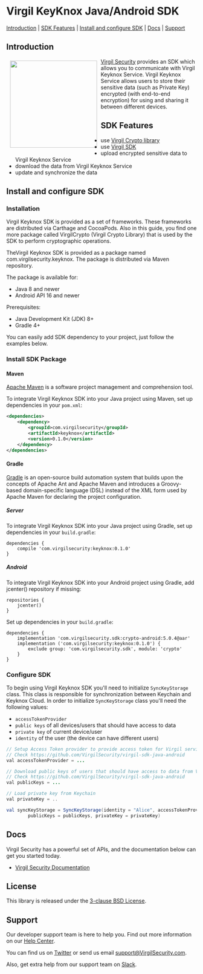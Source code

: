 # Virgil KeyKnox Java/Android SDK

[Introduction](#introduction) | [SDK Features](#sdk-features) | [Install and configure SDK](#install-and-configure-sdk) | [Docs](#docs) | [Support](#support)

## Introduction

<a href="https://developer.virgilsecurity.com/docs"><img width="230px" src="https://cdn.virgilsecurity.com/assets/images/github/logos/virgil-logo-red.png" align="left" hspace="10" vspace="6"></a>[Virgil Security](https://virgilsecurity.com) provides an SDK which allows you to communicate with Virgil Keyknox Service.
Virgil Keyknox Service allows users to store their sensitive data (such as Private Key) encrypted (with end-to-end encryption) for using and sharing it between different devices.

## SDK Features
- use [Virgil Crypto library][_virgil_crypto]
- use [Virgil SDK][_virgil_sdk]
- upload encrypted sensitive data to Virgil Keyknox Service
- download the data from Virgil Keyknox Service
- update and synchronize the data

## Install and configure SDK

### Installation

Virgil Keyknox SDK is provided as a set of frameworks. These frameworks are distributed via Carthage and CocoaPods. Also in this guide, you find one more package called VirgilCrypto (Virgil Crypto Library) that is used by the SDK to perform cryptographic operations.

TheVirgil Keyknox SDK is provided as a package named com.virgilsecurity.keyknox. The package is distributed via Maven repository.

The package is available for:
- Java 8 and newer
- Android API 16 and newer

Prerequisites:
- Java Development Kit (JDK) 8+
- Gradle 4+

You can easily add SDK dependency to your project, just follow the examples below.

### Install SDK Package

#### Maven

[Apache Maven](https://maven.apache.org/) is a software project management and comprehension tool.

To integrate Virgil Keyknox SDK into your Java project using Maven, set up dependencies in your `pom.xml`:

```xml
<dependencies>
    <dependency>
        <groupId>com.virgilsecurity</groupId>
        <artifactId>keyknox</artifactId>
        <version>0.1.0</version>
    </dependency>
</dependencies>
```

#### Gradle

[Gradle](https://gradle.org/) is an open-source build automation system that builds upon the concepts of Apache Ant and Apache Maven and introduces a Groovy-based domain-specific language (DSL) instead of the XML form used by Apache Maven for declaring the project configuration.

##### Server

To integrate Virgil Keyknox SDK into your Java project using Gradle, set up dependencies in your `build.gradle`:

```
dependencies {
    compile 'com.virgilsecurity:keyknox:0.1.0'
}
```

##### Android

To integrate Virgil Keyknox SDK into your Android project using Gradle, add jcenter() repository if missing:

```
repositories {
    jcenter()
}
```

Set up dependencies in your `build.gradle`:

```
dependencies {
    implementation 'com.virgilsecurity.sdk:crypto-android:5.0.4@aar'
    implementation ('com.virgilsecurity:keyknox:0.1.0') {
        exclude group: 'com.virgilsecurity.sdk', module: 'crypto'
    }
}
```

### Configure SDK

To begin using Virgil Keyknox SDK you'll need to initialize `SyncKeyStorage` class. This class is responsible for synchronization between Keychain and Keyknox Cloud.
In order to initialize `SyncKeyStorage` class you'll need the following values:
- `accessTokenProvider`
- `public keys` of all devices/users that should have access to data
- `private key` of current device/user
- `identity` of the user (the device can have different users)

```java
// Setup Access Token provider to provide access token for Virgil services
// Check https://github.com/VirgilSecurity/virgil-sdk-java-android
val accessTokenProvider = ...

// Download public keys of users that should have access to data from Virgil Cards service
// Check https://github.com/VirgilSecurity/virgil-sdk-java-android
val publicKeys = ...

// Load private key from Keychain
val privateKey = ..

val syncKeyStorage = SyncKeyStorage(identity = "Alice", accessTokenProvider = accessTokenProvider,
        publicKeys = publicKeys, privateKey = privateKey)
```

## Docs
Virgil Security has a powerful set of APIs, and the documentation below can get you started today.

* [Virgil Security Documentation][_documentation]

## License

This library is released under the [3-clause BSD License](LICENSE).

## Support
Our developer support team is here to help you. Find out more information on our [Help Center](https://help.virgilsecurity.com/).

You can find us on [Twitter](https://twitter.com/VirgilSecurity) or send us email support@VirgilSecurity.com.

Also, get extra help from our support team on [Slack](https://virgilsecurity.slack.com/join/shared_invite/enQtMjg4MDE4ODM3ODA4LTc2OWQwOTQ3YjNhNTQ0ZjJiZDc2NjkzYjYxNTI0YzhmNTY2ZDliMGJjYWQ5YmZiOGU5ZWEzNmJiMWZhYWVmYTM).

[_virgil_crypto]: https://github.com/VirgilSecurity/virgil-crypto
[_virgil_sdk]: https://github.com/VirgilSecurity/virgil-sdk-java-android
[_documentation]: https://developer.virgilsecurity.com/
[_dashboard]: https://dashboard.virgilsecurity.com/
